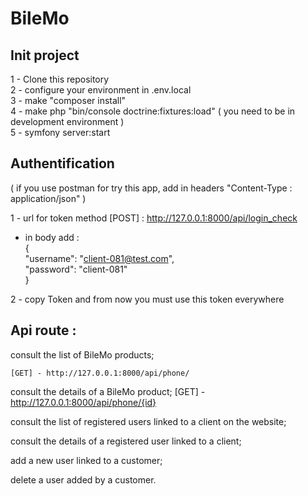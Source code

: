 # BileMo

Init project
--------------------------------------------
1 - Clone this repository <br/>
2 - configure your environment in .env.local  <br/>
3 - make "composer install"  <br/>
4 - make php "bin/console doctrine:fixtures:load" ( you need to be in development environment )   <br/>
5 - symfony server:start  <br/>

Authentification
--------------------------------------------
( if you use postman for try this app, add in headers "Content-Type : application/json" )  <br/>

1 - url for token method [POST] : http://127.0.0.1:8000/api/login_check  <br/>
  - in body add :  <br/>
                {  <br/>
                  "username": "client-081@test.com",  <br/>
                  "password": "client-081"  <br/>
                }  <br/>

2 - copy Token and from now you must use this token everywhere <br/>

Api route :
--------------------------------------------

consult the list of BileMo products;

    [GET] - http://127.0.0.1:8000/api/phone/
  
consult the details of a BileMo product;
    [GET] - http://127.0.0.1:8000/api/phone/{id}
    
consult the list of registered users linked to a client on the website;

consult the details of a registered user linked to a client;

add a new user linked to a customer;

delete a user added by a customer.
